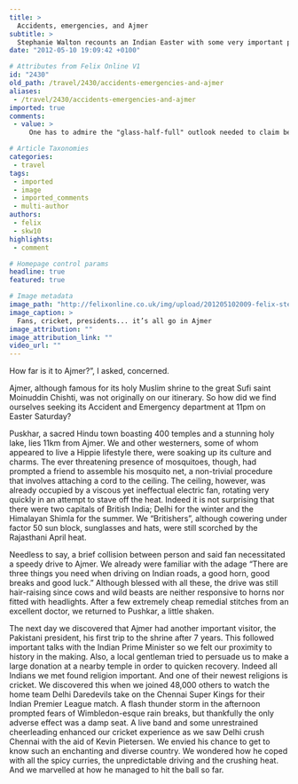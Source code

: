 ```yaml
---
title: >
  Accidents, emergencies, and Ajmer
subtitle: >
  Stephanie Walton recounts an Indian Easter with some very important people
date: "2012-05-10 19:09:42 +0100"

# Attributes from Felix Online V1
id: "2430"
old_path: /travel/2430/accidents-emergencies-and-ajmer
aliases:
 - /travel/2430/accidents-emergencies-and-ajmer
imported: true
comments:
 - value: >
     One has to admire the "glass-half-full" outlook needed to claim being "blessed" with good luck while driving on dangerous roads, one of you having just had a close encounter with a ceiling fan.

# Article Taxonomies
categories:
 - travel
tags:
 - imported
 - image
 - imported_comments
 - multi-author
authors:
 - felix
 - skw10
highlights:
 - comment

# Homepage control params
headline: true
featured: true

# Image metadata
image_path: "http://felixonline.co.uk/img/upload/201205102009-felix-stephanie-walton-photo.jpg"
image_caption: >
  Fans, cricket, presidents... it’s all go in Ajmer
image_attribution: ""
image_attribution_link: ""
video_url: ""
---
```


How far is it to Ajmer?”, I asked, concerned.

Ajmer, although famous for its holy Muslim shrine to the great Sufi saint Moinuddin Chishti, was not originally on our itinerary. So how did we find ourselves seeking its Accident and Emergency department at 11pm on Easter Saturday?

Puskhar, a sacred Hindu town boasting 400 temples and a stunning holy lake, lies 11km from Ajmer. We and other westerners, some of whom appeared to live a Hippie lifestyle there, were soaking up its culture and charms. The ever threatening presence of mosquitoes, though, had prompted a friend to assemble his mosquito net, a non-trivial procedure that involves attaching a cord to the ceiling. The ceiling, however, was already occupied by a viscous yet ineffectual electric fan, rotating very quickly in an attempt to stave off the heat. Indeed it is not surprising that there were two capitals of British India; Delhi for the winter and the Himalayan Shimla for the summer. We “Britishers”, although cowering under factor 50 sun block, sunglasses and hats, were still scorched by the Rajasthani April heat.

Needless to say, a brief collision between person and said fan necessitated a speedy drive to Ajmer. We already were familiar with the adage “There are three things you need when driving on Indian roads, a good horn, good breaks and good luck.” Although blessed with all these, the drive was still hair-raising since cows and wild beasts are neither responsive to horns nor fitted with headlights. After a few extremely cheap remedial stitches from an excellent doctor, we returned to Pushkar, a little shaken.

The next day we discovered that Ajmer had another important visitor, the Pakistani president, his first trip to the shrine after 7 years. This followed important talks with the Indian Prime Minister so we felt our proximity to history in the making. Also, a local gentleman tried to persuade us to make a large donation at a nearby temple in order to quicken recovery. Indeed all Indians we met found religion important. And one of their newest religions is cricket. We discovered this when we joined 48,000 others to watch the home team Delhi Daredevils take on the Chennai Super Kings for their Indian Premier League match. A flash thunder storm in the afternoon prompted fears of Wimbledon-esque rain breaks, but thankfully the only adverse effect was a damp seat. A live band and some unrestrained cheerleading enhanced our cricket experience as we saw Delhi crush Chennai with the aid of Kevin Pietersen. We envied his chance to get to know such an enchanting and diverse country. We wondered how he coped with all the spicy curries, the unpredictable driving and the crushing heat. And we marvelled at how he managed to hit the ball so far.
